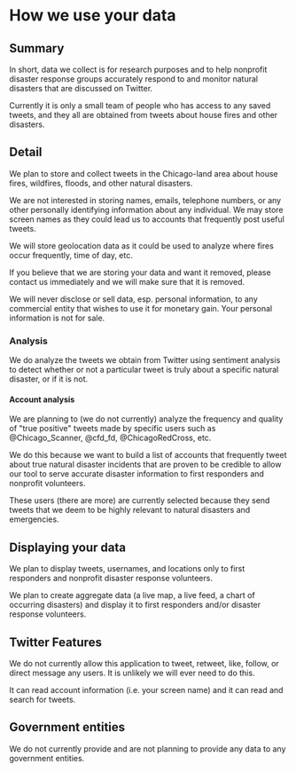 # How we use your data

## Summary

In short, data we collect is for research purposes and to help nonprofit disaster response groups accurately respond to and monitor natural disasters that are discussed on Twitter.

Currently it is only a small team of people who has access to any saved tweets, and they all are obtained from tweets about house fires and other disasters.

## Detail

We plan to store and collect tweets in the Chicago-land area about house fires, wildfires, floods, and other natural disasters.

We are not interested in storing names, emails, telephone numbers, or any other personally identifying information about any individual. We may store screen names as they could lead us to accounts that frequently post useful tweets.

We will store geolocation data as it could be used to analyze where fires occur frequently, time of day, etc.

If you believe that we are storing your data and want it removed, please contact us immediately and we will make sure that it is removed.

We will never disclose or sell data, esp. personal information, to any commercial entity that wishes to use it for monetary gain. Your personal information is not for sale.

### Analysis

We do analyze the tweets we obtain from Twitter using sentiment analysis to detect whether or not a particular tweet is truly about a specific natural disaster, or if it is not.

#### Account analysis

We are planning to (we do not currently) analyze the frequency and quality of "true positive" tweets made by specific users such as @Chicago_Scanner, @cfd_fd, @ChicagoRedCross, etc.

We do this because we want to build a list of accounts that frequently tweet about true natural disaster incidents that are proven to be credible to allow our tool to serve accurate disaster information to first responders and nonprofit volunteers.

These users (there are more) are currently selected because they send tweets that we deem to be highly relevant to natural disasters and emergencies.

## Displaying your data

We plan to display tweets, usernames, and locations only to first responders and nonprofit disaster response volunteers.

We plan to create aggregate data (a live map, a live feed, a chart of occurring disasters) and display it to first responders and/or disaster response volunteers.

## Twitter Features

We do not currently allow this application to tweet, retweet, like, follow, or direct message any users. It is unlikely we will ever need to do this.

It can read account information (i.e. your screen name) and it can read and search for tweets.

## Government entities

We do not currently provide and are not planning to provide any data to any government entities.
